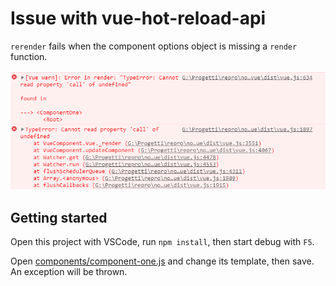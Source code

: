 # Issue with vue-hot-reload-api
`rerender` fails when the component options object is missing a `render` function.

![vue-rerender.png](vue-rerender.png)

## Getting started
Open this project with VSCode, run `npm install`, then start debug with `F5`.

Open [components/component-one.js](components/component-one.js) and change its template, then save. An exception will be thrown.